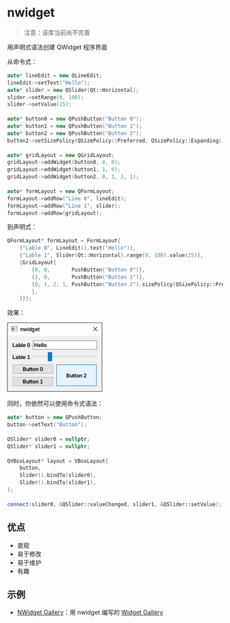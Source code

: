 # nwidget

> 注意：该库当前尚不完善

用声明式语法创建 QWidget 程序界面

从命令式：
```cpp
auto* lineEdit = new QLineEdit;
lineEdit->setText("Hello");
auto* slider = new QSlider(Qt::Horizontal);
slider->setRange(0, 100);
slider->setValue(25);

auto* button0 = new QPushButton("Button 0");
auto* button1 = new QPushButton("Button 1");
auto* button2 = new QPushButton("Button 2");
button2->setSizePolicy(QSizePolicy::Preferred, QSizePolicy::Expanding);

auto* gridLayout = new QGridLayout;
gridLayout->addWidget(button0, 0, 0);
gridLayout->addWidget(button1, 1, 0);
gridLayout->addWidget(button2, 0, 1, 2, 1);

auto* formLayout = new QFormLayout;
formLayout->addRow("Line 0", lineEdit);
formLayout->addRow("Line 1", slider);
formLayout->addRow(gridLayout);
```

到声明式：
```cpp
QFormLayout* formLayout = FormLayout{
    {"Lable 0", LineEdit().text("Hello")},
    {"Lable 1", Slider(Qt::Horizontal).range(0, 100).value(25)},
    {GridLayout{
        {0, 0,       PushButton("Button 0")},
        {1, 0,       PushButton("Button 1")},
        {0, 1, 2, 1, PushButton("Button 2").sizePolicy(QSizePolicy::Preferred, QSizePolicy::Expanding)
        },
    }}};
```

效果：

![](../img/nwidget.png)

同时，你依然可以使用命令式语法：

```cpp
auto* button = new QPushButton;
button->setText("Button");

QSlider* slider0 = nullptr;
QSlider* slider1 = nullptr;

QVBoxLayout* layout = VBoxLayout{
    button,
    Slider().bindTo(slider0),
    Slider().bindTo(slider1),
};

connect(slider0, &QSlider::valueChanged, slider1, &QSlider::setValue);
```

## 优点

- 直观
- 易于修改
- 易于维护
- 有趣

## 示例

- [NWidget Gallery](../../examples/gallery)：用 nwidget 编写的 [Widget Gallery](https://doc.qt.io/qt-6/qtwidgets-gallery-example.html)
